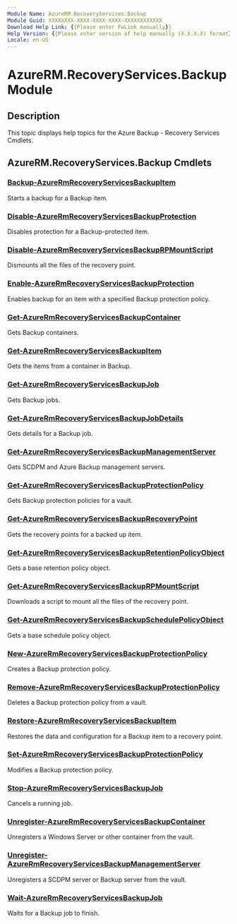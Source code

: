 ```yaml
---
Module Name: AzureRM.RecoveryServices.Backup
Module Guid: XXXXXXXX-XXXX-XXXX-XXXX-XXXXXXXXXXXX
Download Help Link: {{Please enter FwLink manually}}
Help Version: {{Please enter version of help manually (X.X.X.X) format}}
Locale: en-US
---
```


# AzureRM.RecoveryServices.Backup Module
## Description
This topic displays help topics for the Azure Backup - Recovery Services Cmdlets.

## AzureRM.RecoveryServices.Backup Cmdlets
### [Backup-AzureRmRecoveryServicesBackupItem](Backup-AzureRmRecoveryServicesBackupItem.md)
Starts a backup for a Backup item.

### [Disable-AzureRmRecoveryServicesBackupProtection](Disable-AzureRmRecoveryServicesBackupProtection.md)
Disables protection for a Backup-protected item.

### [Disable-AzureRmRecoveryServicesBackupRPMountScript](Disable-AzureRmRecoveryServicesBackupRPMountScript.md)
Dismounts all the files of the recovery point.

### [Enable-AzureRmRecoveryServicesBackupProtection](Enable-AzureRmRecoveryServicesBackupProtection.md)
Enables backup for an item with a specified Backup protection policy.

### [Get-AzureRmRecoveryServicesBackupContainer](Get-AzureRmRecoveryServicesBackupContainer.md)
Gets Backup containers.

### [Get-AzureRmRecoveryServicesBackupItem](Get-AzureRmRecoveryServicesBackupItem.md)
Gets the items from a container in Backup.

### [Get-AzureRmRecoveryServicesBackupJob](Get-AzureRmRecoveryServicesBackupJob.md)
Gets Backup jobs.

### [Get-AzureRmRecoveryServicesBackupJobDetails](Get-AzureRmRecoveryServicesBackupJobDetails.md)
Gets details for a Backup job.

### [Get-AzureRmRecoveryServicesBackupManagementServer](Get-AzureRmRecoveryServicesBackupManagementServer.md)
Gets SCDPM and Azure Backup management servers.

### [Get-AzureRmRecoveryServicesBackupProtectionPolicy](Get-AzureRmRecoveryServicesBackupProtectionPolicy.md)
Gets Backup protection policies for a vault.

### [Get-AzureRmRecoveryServicesBackupRecoveryPoint](Get-AzureRmRecoveryServicesBackupRecoveryPoint.md)
Gets the recovery points for a backed up item.

### [Get-AzureRmRecoveryServicesBackupRetentionPolicyObject](Get-AzureRmRecoveryServicesBackupRetentionPolicyObject.md)
Gets a base retention policy object.

### [Get-AzureRmRecoveryServicesBackupRPMountScript](Get-AzureRmRecoveryServicesBackupRPMountScript.md)
Downloads a script to mount all the files of the recovery point.

### [Get-AzureRmRecoveryServicesBackupSchedulePolicyObject](Get-AzureRmRecoveryServicesBackupSchedulePolicyObject.md)
Gets a base schedule policy object.

### [New-AzureRmRecoveryServicesBackupProtectionPolicy](New-AzureRmRecoveryServicesBackupProtectionPolicy.md)
Creates a Backup protection policy.

### [Remove-AzureRmRecoveryServicesBackupProtectionPolicy](Remove-AzureRmRecoveryServicesBackupProtectionPolicy.md)
Deletes a Backup protection policy from a vault.

### [Restore-AzureRmRecoveryServicesBackupItem](Restore-AzureRmRecoveryServicesBackupItem.md)
Restores the data and configuration for a Backup item to a recovery point.

### [Set-AzureRmRecoveryServicesBackupProtectionPolicy](Set-AzureRmRecoveryServicesBackupProtectionPolicy.md)
Modifies a Backup protection policy.

### [Stop-AzureRmRecoveryServicesBackupJob](Stop-AzureRmRecoveryServicesBackupJob.md)
Cancels a running job.

### [Unregister-AzureRmRecoveryServicesBackupContainer](Unregister-AzureRmRecoveryServicesBackupContainer.md)
Unregisters a Windows Server or other container from the vault.

### [Unregister-AzureRmRecoveryServicesBackupManagementServer](Unregister-AzureRmRecoveryServicesBackupManagementServer.md)
Unregisters a SCDPM server or Backup server from the vault.

### [Wait-AzureRmRecoveryServicesBackupJob](Wait-AzureRmRecoveryServicesBackupJob.md)
Waits for a Backup job to finish.

